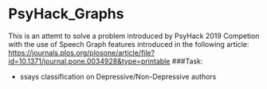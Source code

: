 # PsyHack_Graphs
This is an attemt to solve a problem introduced by PsyHack 2019 Competion with the use of Speech Graph features introduced in the following article: https://journals.plos.org/plosone/article/file?id=10.1371/journal.pone.0034928&type=printable
###Task:
 - ssays classification on Depressive/Non-Depressive authors
